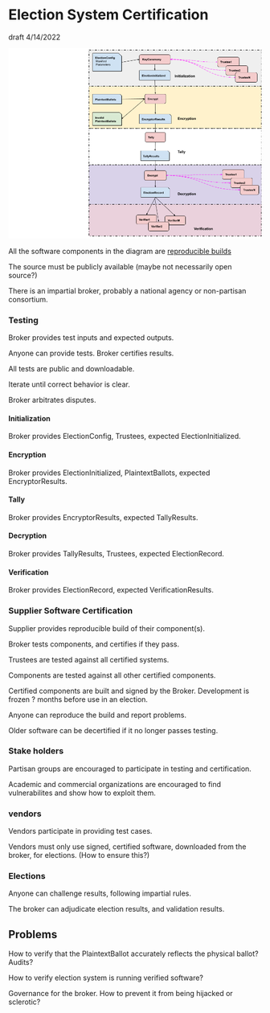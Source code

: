 # Election System Certification
draft 4/14/2022

![workflow](images/workflow.png)

All the software components in the diagram are [reproducible builds](https://reproducible-builds.org/)

The source must be publicly available (maybe not necessarily open source?)

There is an impartial broker, probably a national agency or non-partisan consortium.

### Testing

Broker provides test inputs and expected outputs.

Anyone can provide tests. Broker certifies results.

All tests are public and downloadable.

Iterate until correct behavior is clear.

Broker arbitrates disputes.

#### Initialization

Broker provides ElectionConfig, Trustees, expected ElectionInitialized.

#### Encryption

Broker provides ElectionInitialized, PlaintextBallots, expected EncryptorResults.

#### Tally

Broker provides EncryptorResults, expected TallyResults.

#### Decryption

Broker provides TallyResults, Trustees, expected ElectionRecord.

#### Verification

Broker provides ElectionRecord, expected VerificationResults.

### Supplier Software Certification

Supplier provides reproducible build of their component(s). 

Broker tests components, and certifies if they pass.

Trustees are tested against all certified systems.

Components are tested against all other certified components.

Certified components are built and signed by the Broker. Development is frozen ? months before use in an election.

Anyone can reproduce the build and report problems.

Older software can be decertified if it no longer passes testing.

### Stake holders

Partisan groups are encouraged to participate in testing and certification.

Academic and commercial organizations are encouraged to find vulnerabilites and show how to exploit them.

### vendors

Vendors participate in providing test cases. 

Vendors must only use signed, certified software, downloaded from the broker, for elections. (How to ensure this?)


### Elections

Anyone can challenge results, following impartial rules.

The broker can adjudicate election results, and validation results.


## Problems

How to verify that the PlaintextBallot accurately reflects the physical ballot? Audits?

How to verify election system is running verified software?

Governance for the broker. How to prevent it from being hijacked or sclerotic?

